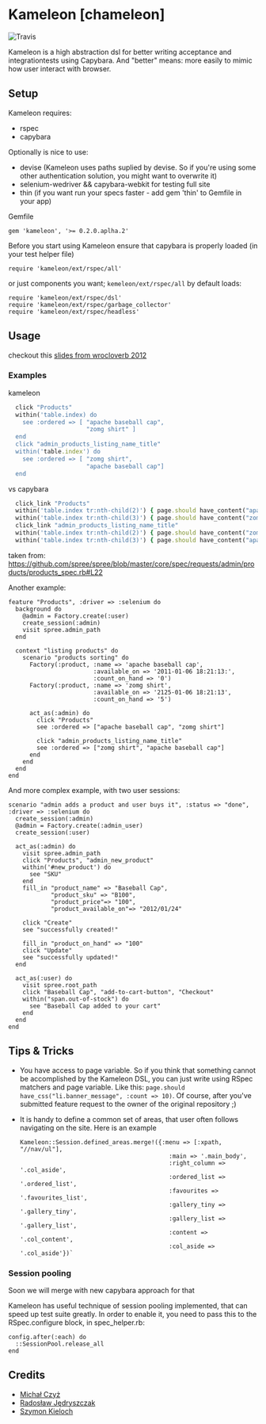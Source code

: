 # Kameleon [chameleon]

![Travis](https://secure.travis-ci.org/cs3b/kameleon.png?branch=master "http://travis-ci.org/cs3b/kameleon")

Kameleon is a high abstraction dsl for better writing acceptance and integrationtests using Capybara.
And "better" means: more easily to mimic how user interact with browser.

## Setup

Kameleon requires:

* rspec
* capybara

Optionally is nice to use:

* devise (Kameleon uses paths suplied by devise. So if you're using some other authentication solution, you might want to overwrite it)
* selenium-wedriver && capybara-webkit for testing full site
* thin (if you want run your specs faster - add gem 'thin' to Gemfile in your app)

Gemfile

    gem 'kameleon', '>= 0.2.0.aplha.2'

Before you start using Kameleon ensure that capybara is properly loaded (in your test helper file)

    require 'kameleon/ext/rspec/all'

or just components you want; `kemeleon/ext/rspec/all` by default loads:

    require 'kameleon/ext/rspec/dsl'
    require 'kameleon/ext/rspec/garbage_collector'
    require 'kameleon/ext/rspec/headless'

## Usage

checkout this [slides from wrocloverb 2012](http://www.slideshare.net/cs3b/2012wrocloverbuserperspectivetestingusingruby)

### Examples

kameleon

``` ruby
  click "Products"
  within('table.index) do
    see :ordered => [ "apache baseball cap",
                      "zomg shirt" ]
  end
  click "admin_products_listing_name_title"
  within('table.index') do
    see :ordered => [ "zomg shirt",
                      "apache baseball cap"]
  end

```

vs capybara

``` ruby
  click_link "Products"
  within('table.index tr:nth-child(2)') { page.should have_content("apache baseball cap") }
  within('table.index tr:nth-child(3)') { page.should have_content("zomg shirt") }
  click_link "admin_products_listing_name_title"
  within('table.index tr:nth-child(2)') { page.should have_content("zomg shirt") }
  within('table.index tr:nth-child(3)') { page.should have_content("apache baseball cap") }
```

taken from: https://github.com/spree/spree/blob/master/core/spec/requests/admin/products/products_spec.rb#L22

Another example:

    feature "Products", :driver => :selenium do
      background do
        @admin = Factory.create(:user)
        create_session(:admin)
        visit spree.admin_path
      end

      context "listing products" do
        scenario "products sorting" do
          Factory(:product, :name => 'apache baseball cap',
                            :available_on => '2011-01-06 18:21:13:',
                            :count_on_hand => '0')
          Factory(:product, :name => 'zomg shirt',
                            :available_on => '2125-01-06 18:21:13',
                            :count_on_hand => '5')

          act_as(:admin) do
            click "Products"
            see :ordered => ["apache baseball cap", "zomg shirt"]

            click "admin_products_listing_name_title"
            see :ordered => ["zomg shirt", "apache baseball cap"]
          end
        end
      end
    end

And more complex example, with two user sessions:

    scenario "admin adds a product and user buys it", :status => "done", :driver => :selenium do
      create_session(:admin)
      @admin = Factory.create(:admin_user)
      create_session(:user)

      act_as(:admin) do
        visit spree.admin_path
        click "Products", "admin_new_product"
        within('#new_product') do
          see "SKU"
        end
        fill_in "product_name" => "Baseball Cap",
                "product_sku" => "B100",
                "product_price"=> "100",
                "product_available_on"=> "2012/01/24"

        click "Create"
        see "successfully created!"

        fill_in "product_on_hand" => "100"
        click "Update"
        see "successfully updated!"
      end

      act_as(:user) do
        visit spree.root_path
        click "Baseball Cap", "add-to-cart-button", "Checkout"
        within("span.out-of-stock") do
          see "Baseball Cap added to your cart"
        end
      end
    end


## Tips & Tricks

* You have access to page variable. So if you think that something cannot be accomplished by the Kameleon DSL, you can just write using RSpec matchers and page variable. Like this: `page.should have_css("li.banner_message", :count => 10)`. Of course, after you've submitted feature request to the owner of the original repository ;)
* It is handy to define a common set of areas, that user often follows navigating on the site. Here is an example

    ```
    Kameleon::Session.defined_areas.merge!({:menu => [:xpath, "//nav/ul"],
                                              :main => '.main_body',
                                              :right_column => '.col_aside',
                                              :ordered_list => '.ordered_list',
                                              :favourites => '.favourites_list',
                                              :gallery_tiny => '.gallery_tiny',
                                              :gallery_list => '.gallery_list',
                                              :content => '.col_content',
                                              :col_aside => '.col_aside'})`
    ```


### Session pooling
Soon we will merge with new capybara approach for that

Kameleon has useful technique of session pooling implemented, that can speed up test suite greatly.
In order to enable it, you need to pass this to the RSpec.configure block, in spec_helper.rb:

    config.after(:each) do
      ::SessionPool.release_all
    end

## Credits
* [Michał Czyż](http://selleo.com/people/michal-czyz)
* [Radosław Jędryszczak](http://selleo.com/people/radoslaw-jedryszczak)
* [Szymon Kieloch](http://selleo.com/people)
